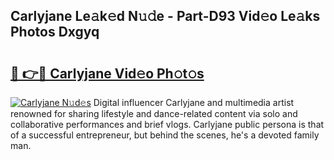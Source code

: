 ## Carlyjane Le𝚊k𝚎d N𝚞𝚍e - Part-D93 Vid𝚎o Le𝚊ks Photos Dxgyq

# <h2><a href="http://fbct6h.evod.top/?m=Carlyjane">🔗 👉🔴 Carlyjane Vid𝚎o Ph𝚘t𝚘s</a></h2>

[![Carlyjane N𝚞d𝚎s](https://i.imgur.com/8V9OHl7.gif)](http://fbct6h.evod.top/?m=Carlyjane)
Digital influencer Carlyjane and multimedia artist renowned for sharing lifestyle and dance-related content via solo and collaborative performances and brief vlogs. Carlyjane public persona is that of a successful entrepreneur, but behind the scenes, he's a devoted family man. 
